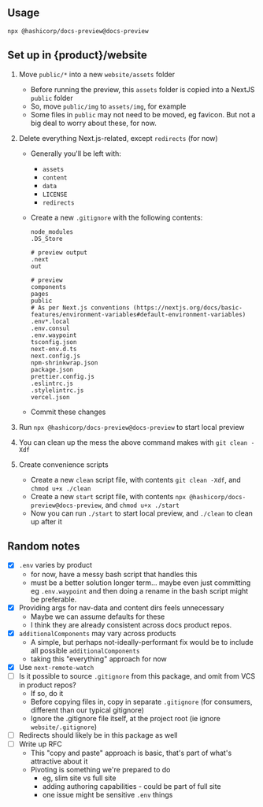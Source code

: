 ## Usage

```
npx @hashicorp/docs-preview@docs-preview
```

## Set up in {product}/website

1. Move `public/*` into a new `website/assets` folder
   - Before running the preview, this `assets` folder is copied into a NextJS `public` folder
   - So, move `public/img` to `assets/img`, for example
   - Some files in `public` may not need to be moved, eg favicon. But not a big deal to worry about these, for now.
2. Delete everything Next.js-related, except `redirects` (for now)

   - Generally you'll be left with:

     - `assets`
     - `content`
     - `data`
     - `LICENSE`
     - `redirects`

   - Create a new `.gitignore` with the following contents:

     ```
     node_modules
     .DS_Store

     # preview output
     .next
     out

     # preview
     components
     pages
     public
     # As per Next.js conventions (https://nextjs.org/docs/basic-features/environment-variables#default-environment-variables)
     .env*.local
     .env.consul
     .env.waypoint
     tsconfig.json
     next-env.d.ts
     next.config.js
     npm-shrinkwrap.json
     package.json
     prettier.config.js
     .eslintrc.js
     .stylelintrc.js
     vercel.json
     ```

   - Commit these changes

3. Run `npx @hashicorp/docs-preview@docs-preview` to start local preview
4. You can clean up the mess the above command makes with `git clean -Xdf`
5. Create convenience scripts
   - Create a new `clean` script file, with contents `git clean -Xdf`, and `chmod u+x ./clean`
   - Create a new `start` script file, with contents `npx @hashicorp/docs-preview@docs-preview`, and `chmod u+x ./start`
   - Now you can run `./start` to start local preview, and `./clean` to clean up after it

## Random notes

- [x] `.env` varies by product
  - for now, have a messy bash script that handles this
  - must be a better solution longer term... maybe even just committing eg `.env.waypoint` and then doing a rename in the bash script might be preferable.
- [x] Providing args for nav-data and content dirs feels unnecessary
  - Maybe we can assume defaults for these
  - I think they are already consistent across docs product repos.
- [x] `additionalComponents` may vary across products
  - A simple, but perhaps not-ideally-performant fix would be to include all possible `additionalComponents`
  - taking this "everything" approach for now
- [x] Use `next-remote-watch`
- [ ] Is it possible to source `.gitignore` from this package, and omit from VCS in product repos?
  - If so, do it
  - Before copying files in, copy in separate `.gitignore` (for consumers, different than our typical gitignore)
  - Ignore the .gitignore file itself, at the project root (ie ignore `website/.gitignore`)
- [ ] Redirects should likely be in this package as well
- [ ] Write up RFC
  - This "copy and paste" approach is basic, that's part of what's attractive about it
  - Pivoting is something we're prepared to do
    - eg, slim site vs full site
    - adding authoring capabilities - could be part of full site
    - one issue might be sensitive `.env` things
